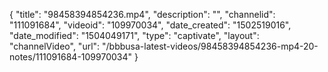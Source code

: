 {
    "title": "98458394854236.mp4",
    "description": "",
    "channelid": "111091684",
    "videoid": "109970034",
    "date_created": "1502519016",
    "date_modified": "1504049171",
    "type": "captivate",
    "layout": "channelVideo",
    "url": "\/bbbusa-latest-videos\/98458394854236-mp4-20-notes\/111091684-109970034"
}
